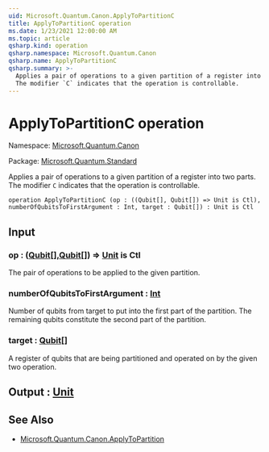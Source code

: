 ```yaml
---
uid: Microsoft.Quantum.Canon.ApplyToPartitionC
title: ApplyToPartitionC operation
ms.date: 1/23/2021 12:00:00 AM
ms.topic: article
qsharp.kind: operation
qsharp.namespace: Microsoft.Quantum.Canon
qsharp.name: ApplyToPartitionC
qsharp.summary: >-
  Applies a pair of operations to a given partition of a register into two parts.
  The modifier `C` indicates that the operation is controllable.
---
```


# ApplyToPartitionC operation

Namespace: [Microsoft.Quantum.Canon](xref:Microsoft.Quantum.Canon)

Package: [Microsoft.Quantum.Standard](https://nuget.org/packages/Microsoft.Quantum.Standard)


Applies a pair of operations to a given partition of a register into two parts.The modifier `C` indicates that the operation is controllable.

```qsharp
operation ApplyToPartitionC (op : ((Qubit[], Qubit[]) => Unit is Ctl), numberOfQubitsToFirstArgument : Int, target : Qubit[]) : Unit is Ctl
```


## Input

### op : ([Qubit](xref:microsoft.quantum.lang-ref.qubit)[],[Qubit](xref:microsoft.quantum.lang-ref.qubit)[]) => [Unit](xref:microsoft.quantum.lang-ref.unit)  is Ctl

The pair of operations to be applied to the given partition.


### numberOfQubitsToFirstArgument : [Int](xref:microsoft.quantum.lang-ref.int)

Number of qubits from target to put into the first part of the partition.The remaining qubits constitute the second part of the partition.


### target : [Qubit](xref:microsoft.quantum.lang-ref.qubit)[]

A register of qubits that are being partitioned and operated on by thegiven two operation.



## Output : [Unit](xref:microsoft.quantum.lang-ref.unit)



## See Also

- [Microsoft.Quantum.Canon.ApplyToPartition](xref:Microsoft.Quantum.Canon.ApplyToPartition)
